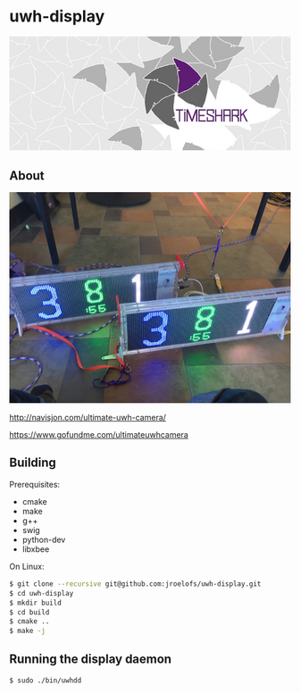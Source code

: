 # uwh-display

![Timeshark](/docs/img/timeshark-logo0-cropped.jpg)

About
-----

![Display Testing](/docs/img/display-testing.png)

http://navisjon.com/ultimate-uwh-camera/

https://www.gofundme.com/ultimateuwhcamera

Building
--------

Prerequisites:

* cmake
* make
* g++
* swig
* python-dev
* libxbee

On Linux:

```bash
$ git clone --recursive git@github.com:jroelofs/uwh-display.git
$ cd uwh-display
$ mkdir build
$ cd build
$ cmake ..
$ make -j
```

Running the display daemon
--------------------------

```bash
$ sudo ./bin/uwhdd
```
